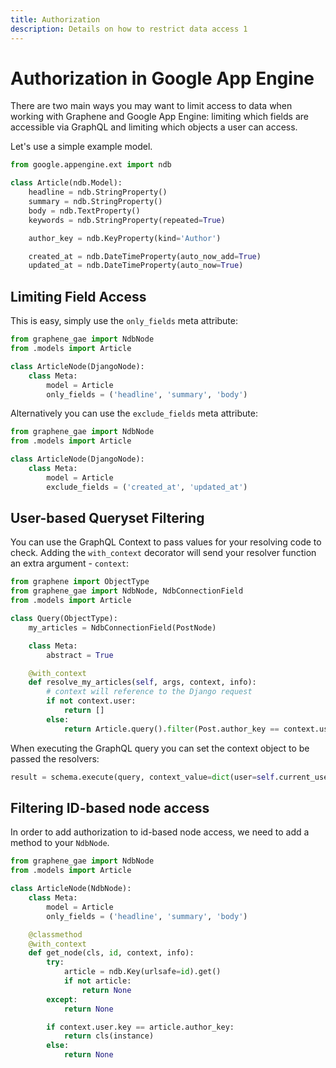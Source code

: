 ```yaml
---
title: Authorization
description: Details on how to restrict data access 1
---
```


# Authorization in Google App Engine

There are two main ways you may want to limit access to data when working
with Graphene and Google App Engine: limiting which fields are accessible via GraphQL
and limiting which objects a user can access.

Let's use a simple example model.

```python
from google.appengine.ext import ndb

class Article(ndb.Model):
    headline = ndb.StringProperty()
    summary = ndb.StringProperty()
    body = ndb.TextProperty()
    keywords = ndb.StringProperty(repeated=True)

    author_key = ndb.KeyProperty(kind='Author')

    created_at = ndb.DateTimeProperty(auto_now_add=True)
    updated_at = ndb.DateTimeProperty(auto_now=True)
```

## Limiting Field Access

This is easy, simply use the `only_fields` meta attribute:

```python
from graphene_gae import NdbNode
from .models import Article

class ArticleNode(DjangoNode):
    class Meta:
        model = Article
        only_fields = ('headline', 'summary', 'body')
```

Alternatively you can use the `exclude_fields` meta attribute:

```python
from graphene_gae import NdbNode
from .models import Article

class ArticleNode(DjangoNode):
    class Meta:
        model = Article
        exclude_fields = ('created_at', 'updated_at')
```

## User-based Queryset Filtering

You can use the GraphQL Context to pass values for your resolving code to check.
Adding the `with_context` decorator will send your resolver function an extra
argument - `context`:

```python
from graphene import ObjectType
from graphene_gae import NdbNode, NdbConnectionField
from .models import Article

class Query(ObjectType):
    my_articles = NdbConnectionField(PostNode)

    class Meta:
        abstract = True

    @with_context
    def resolve_my_articles(self, args, context, info):
        # context will reference to the Django request
        if not context.user:
            return []
        else:
            return Article.query().filter(Post.author_key == context.user.key)

```

When executing the GraphQL query you can set the context object to be passed
the resolvers:

```python
result = schema.execute(query, context_value=dict(user=self.current_user))
```

## Filtering ID-based node access

In order to add authorization to id-based node access, we need to add a method
to your `NdbNode`.

```python
from graphene_gae import NdbNode
from .models import Article

class ArticleNode(NdbNode):
    class Meta:
        model = Article
        only_fields = ('headline', 'summary', 'body')

    @classmethod
    @with_context
    def get_node(cls, id, context, info):
        try:
            article = ndb.Key(urlsafe=id).get()
            if not article:
                return None
        except:
            return None

        if context.user.key == article.author_key:
            return cls(instance)
        else:
            return None
```

